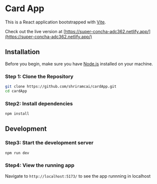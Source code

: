 # Card App

This is a React application bootstrapped with [Vite](https://vitejs.dev/).

Check out the live version at [https://super-concha-adc362.netlify.app/](https://super-concha-adc362.netlify.app/)


## Installation

Before you begin, make sure you have [Node.js](https://nodejs.org/) installed on your machine.

### Step 1: Clone the Repository

```sh
git clone https://github.com/shriramcai/cardApp.git
cd cardApp
```
### Step2: Install dependencies 

```sh
npm install
```
## Development

### Step3: Start the development server

```sh
npm run dev
```
### Step4: View the running app
Navigate to `http://localhost:5173/` to see the app runnning in localhost

